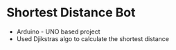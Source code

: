 # Shortest Distance Bot 

- Arduino - UNO based project 
- Used Djikstras algo to calculate the shortest distance 
